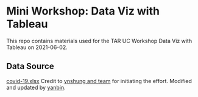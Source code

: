 # Mini Workshop: Data Viz with Tableau
This repo contains materials used for the TAR UC Workshop Data Viz with Tableau on 2021-06-02.

## Data Source
[covid-19.xlsx](https://github.com/yanbin43/workshop-viz/blob/main/my-covid.xlsx)
Credit to [ynshung and team](https://github.com/ynshung/covid-19-malaysia) for initiating the effort.
Modified and updated by [yanbin](https://github.com/yanbin43).
